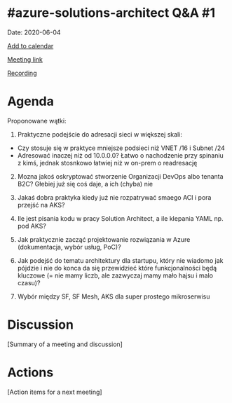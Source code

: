 # #azure-solutions-architect Q&A #1

Date: 2020-06-04

[Add to calendar](https://evt.mx/Rm12eTAB)

[Meeting link](https://teams.microsoft.com/l/meetup-join/19%3ameeting_ZWYyNTg3N2UtZjA4NC00ZTQ1LTljMzQtODhmZTA0MTI0YzUz%40thread.v2/0?context=%7b%22Tid%22%3a%22cc58971a-0481-4ec0-bf8d-bb2e265db003%22%2c%22Oid%22%3a%22f907c950-2a9a-4012-b163-af67be63b5d6%22%7d)

[Recording](<To Do>)

# Agenda

Proponowane wątki:
1. Praktyczne podejście do adresacji sieci w większej skali:
- Czy stosuje się w praktyce mniejsze podsieci niż VNET /16 i Subnet /24 
- Adresować inaczej niż od 10.0.0.0? Łatwo o nachodzenie przy spinaniu z kimś, jednak stosnkowo łatwiej niż w on-prem o readresację

2. Mozna jakoś oskryptować stworzenie Organizacji DevOps albo tenanta B2C? Głebiej już się coś daje, a ich (chyba) nie

3. Jakaś dobra praktyka kiedy już nie rozpatrywać smaego ACI i pora przejść na AKS?

4. Ile jest pisania kodu w pracy Solution Architect, a ile klepania YAML np. pod AKS?

5. Jak praktycznie zacząć projektowanie rozwiązania w Azure (dokumentacja, wybór usług, PoC)?

6. Jak podejść do tematu architektury dla startupu, który nie wiadomo jak pójdzie i nie do konca da się przewidzieć które funkcjonalności będą kluczowe (= nie mamy liczb, ale zazwyczaj mamy mało hajsu i malo czasu)?

7. Wybór między SF, SF Mesh, AKS dla super prostego mikroserwisu

# Discussion

[Summary of a meeting and discussion]

# Actions

[Action items for a next meeting]
